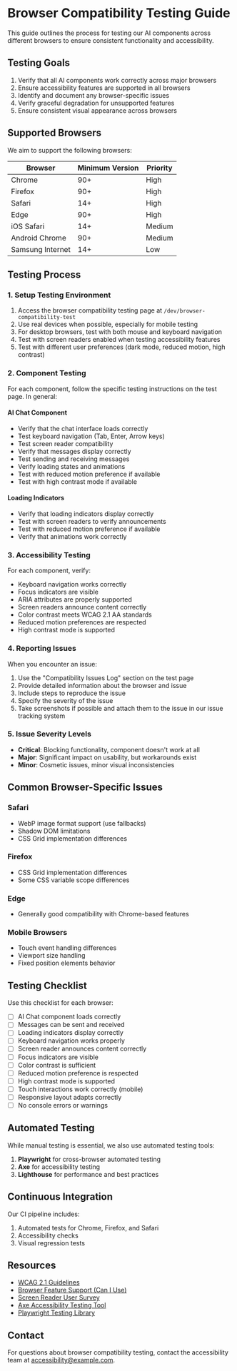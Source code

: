 # Browser Compatibility Testing Guide

This guide outlines the process for testing our AI components across different browsers to ensure consistent functionality and accessibility.

## Testing Goals

1. Verify that all AI components work correctly across major browsers
2. Ensure accessibility features are supported in all browsers
3. Identify and document any browser-specific issues
4. Verify graceful degradation for unsupported features
5. Ensure consistent visual appearance across browsers

## Supported Browsers

We aim to support the following browsers:

| Browser | Minimum Version | Priority |
|---------|----------------|----------|
| Chrome  | 90+            | High     |
| Firefox | 90+            | High     |
| Safari  | 14+            | High     |
| Edge    | 90+            | High     |
| iOS Safari | 14+         | Medium   |
| Android Chrome | 90+     | Medium   |
| Samsung Internet | 14+   | Low      |

## Testing Process

### 1. Setup Testing Environment

1. Access the browser compatibility testing page at `/dev/browser-compatibility-test`
2. Use real devices when possible, especially for mobile testing
3. For desktop browsers, test with both mouse and keyboard navigation
4. Test with screen readers enabled when testing accessibility features
5. Test with different user preferences (dark mode, reduced motion, high contrast)

### 2. Component Testing

For each component, follow the specific testing instructions on the test page. In general:

#### AI Chat Component

- Verify that the chat interface loads correctly
- Test keyboard navigation (Tab, Enter, Arrow keys)
- Test screen reader compatibility
- Verify that messages display correctly
- Test sending and receiving messages
- Verify loading states and animations
- Test with reduced motion preference if available
- Test with high contrast mode if available

#### Loading Indicators

- Verify that loading indicators display correctly
- Test with screen readers to verify announcements
- Test with reduced motion preference if available
- Verify that animations work correctly

### 3. Accessibility Testing

For each component, verify:

- Keyboard navigation works correctly
- Focus indicators are visible
- ARIA attributes are properly supported
- Screen readers announce content correctly
- Color contrast meets WCAG 2.1 AA standards
- Reduced motion preferences are respected
- High contrast mode is supported

### 4. Reporting Issues

When you encounter an issue:

1. Use the "Compatibility Issues Log" section on the test page
2. Provide detailed information about the browser and issue
3. Include steps to reproduce the issue
4. Specify the severity of the issue
5. Take screenshots if possible and attach them to the issue in our issue tracking system

### 5. Issue Severity Levels

- **Critical**: Blocking functionality, component doesn't work at all
- **Major**: Significant impact on usability, but workarounds exist
- **Minor**: Cosmetic issues, minor visual inconsistencies

## Common Browser-Specific Issues

### Safari

- WebP image format support (use fallbacks)
- Shadow DOM limitations
- CSS Grid implementation differences

### Firefox

- CSS Grid implementation differences
- Some CSS variable scope differences

### Edge

- Generally good compatibility with Chrome-based features

### Mobile Browsers

- Touch event handling differences
- Viewport size handling
- Fixed position elements behavior

## Testing Checklist

Use this checklist for each browser:

- [ ] AI Chat component loads correctly
- [ ] Messages can be sent and received
- [ ] Loading indicators display correctly
- [ ] Keyboard navigation works properly
- [ ] Screen reader announces content correctly
- [ ] Focus indicators are visible
- [ ] Color contrast is sufficient
- [ ] Reduced motion preference is respected
- [ ] High contrast mode is supported
- [ ] Touch interactions work correctly (mobile)
- [ ] Responsive layout adapts correctly
- [ ] No console errors or warnings

## Automated Testing

While manual testing is essential, we also use automated testing tools:

1. **Playwright** for cross-browser automated testing
2. **Axe** for accessibility testing
3. **Lighthouse** for performance and best practices

## Continuous Integration

Our CI pipeline includes:

1. Automated tests for Chrome, Firefox, and Safari
2. Accessibility checks
3. Visual regression tests

## Resources

- [WCAG 2.1 Guidelines](https://www.w3.org/TR/WCAG21/)
- [Browser Feature Support (Can I Use)](https://caniuse.com/)
- [Screen Reader User Survey](https://webaim.org/projects/screenreadersurvey9/)
- [Axe Accessibility Testing Tool](https://www.deque.com/axe/)
- [Playwright Testing Library](https://playwright.dev/)

## Contact

For questions about browser compatibility testing, contact the accessibility team at accessibility@example.com. 